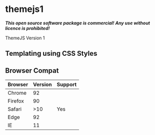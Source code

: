 # themejs1

***This open source software package is commercial! Any use without licence is prohibited!***

ThemeJS Version 1


## Templating using CSS Styles



## Browser Compat

| Browser | Version | Support |
|---------|---------|---------|
| Chrome  | 92      |         |
| Firefox | 90      |         |
| Safari  | >10     | Yes     |
| Edge    | 92      |         |
| IE      | 11      |         |
